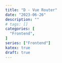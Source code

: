 ```yaml
---
title: "D - Vue Router"
date: "2023-06-26"
description: ""
# tags: []
categories: [
  "Frontend",
]
series: ["Frontend"]
katex: true
draft: true
---
```

